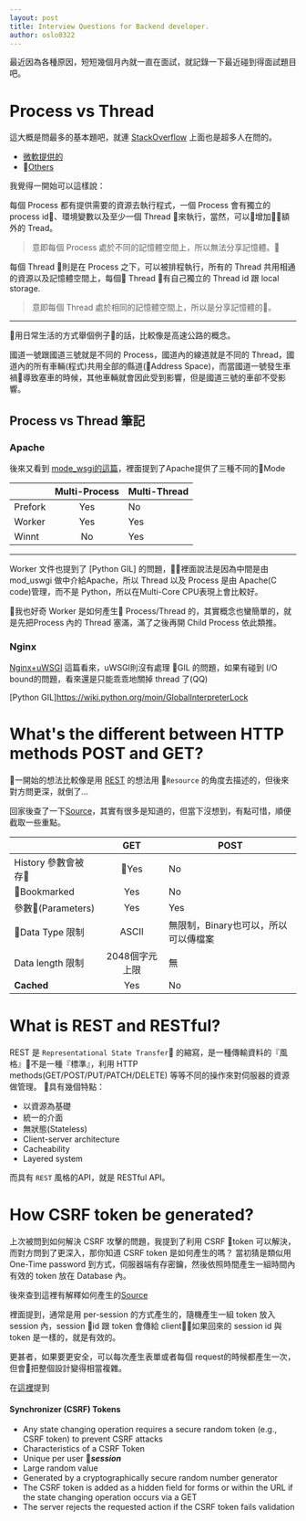 ```yaml
---
layout: post
title: Interview Questions for Backend developer.
author: oslo0322
---
```


最近因為各種原因，短短幾個月內就一直在面試，就記錄一下最近碰到得面試題目吧。

# Process vs Thread
這大概是問最多的基本題吧，就連 [StackOverflow] 上面也是超多人在問的。
* [微軟提供的]
* [Others]

我覺得一開始可以這樣說：

每個 Process 都有提供需要的資源去執行程式，一個 Process 會有獨立的 process id、環境變數以及至少一個 Thread 來執行，當然，可以增加額外的 Tread。

> 意即每個 Process 處於不同的記憶體空間上，所以無法分享記憶體。

每個 Thread 則是在 Process 之下，可以被排程執行，所有的 Thread 共用相通的資源以及記憶體空間上，每個 Thread 有自己獨立的 Thread id 跟 local storage.

> 意即每個 Thread 處於相同的記憶體空間上，所以是分享記憶體的。

----

用日常生活的方式舉個例子的話，比較像是高速公路的概念。

國道一號跟國道三號就是不同的 Process，國道內的線道就是不同的 Thread，國道內的所有車輛(程式)共用全部的縣道(Address Space)，而當國道一號發生車禍導致塞車的時候，其他車輛就會因此受到影響，但是國道三號的車卻不受影響。

## Process vs Thread 筆記

### Apache
後來又看到 [mode_wsgi的這篇]，裡面提到了Apache提供了三種不同的Mode

||Multi-Process|Multi-Thread|
|-----|:-----:|-----|
|Prefork|Yes|No|
|Worker|Yes|Yes|
|Winnt|No|Yes|

----
Worker 文件也提到了 [Python GIL] 的問題，裡面說法是因為中間是由 mod_uswgi 做中介給Apache，所以 Thread 以及 Process 是由 Apache(C code)管理，而不是 Python，所以在Multi-Core CPU表現上會比較好。

我也好奇 Worker 是如何產生 Process/Thread 的，其實概念也蠻簡單的，就是先把Process 內的 Thread 塞滿，滿了之後再開 Child Process 依此類推。

### Nginx
[Nginx+uWSGI] 這篇看來，uWSGI則沒有處理 GIL 的問題，如果有碰到 I/O bound的問題，看來還是只能乖乖地關掉 thread 了(QQ)


[StackOverflow]: https://stackoverflow.com/questions/200469/what-is-the-difference-between-a-process-and-a-thread?page=1&tab=votes#tab-top

[微軟提供的]: https://msdn.microsoft.com/en-us/library/windows/desktop/ms681917(v=vs.85).aspx

[Others]: http://web.archive.org/web/20100807021758/http://kquest.co.cc/2010/03/program-process-task-thread

[mode_wsgi的這篇]:http://modwsgi.readthedocs.io/en/develop/user-guides/processes-and-threading.html

[Nginx+uWSGI]: https://www.reddit.com/r/Python/comments/4s40ge/understanding_uwsgi_threads_processes_and_gil/

[Python GIL]https://wiki.python.org/moin/GlobalInterpreterLock


# What's the different between HTTP methods POST and GET?

一開始的想法比較像是用 [REST](https://en.wikipedia.org/wiki/Representational_state_transfer) 的想法用 `Resource` 的角度去描述的，但後來對方問更深，就倒了...

回家後查了一下[Source](https://www.diffen.com/difference/GET-vs-POST-HTTP-Requests)，其實有很多是知道的，但當下沒想到，有點可惜，順便截取一些重點。

||GET| POST|
|-----|:-----:|-----|
|History 參數會被存|Yes|No|
|Bookmarked|Yes|No|
|參數(Parameters)|Yes|Yes|
|Data Type 限制|ASCII|無限制，Binary也可以，所以可以傳檔案|
|Data length 限制|2048個字元上限|無|
|**Cached**|Yes|No|

# What is REST and RESTful?

REST 是 `Representational State Transfer` 的縮寫，是一種傳輸資料的『風格』不是一種『標準』，利用 HTTP methods(GET/POST/PUT/PATCH/DELETE) 等等不同的操作來對伺服器的資源做管理。
具有幾個特點：

* 以資源為基礎
* 統一的介面
* 無狀態(Stateless)
* Client-server architecture
* Cacheability
* Layered system

而具有 `REST` 風格的API，就是 RESTful API。

# How CSRF token be generated?
上次被問到如何解決 CSRF 攻擊的問題，我提到了利用 CSRF token 可以解決，而對方問到了更深入，那你知道 CSRF token 是如何產生的嗎？
當初猜是類似用 One-Time password 到方式，伺服器端有存密鑰，然後依照時間產生一組時間內有效的 token 放在 Database 內。

後來查到這裡有解釋如何產生的[Source](https://stackoverflow.com/questions/8655817/csrf-protection-do-we-have-to-generate-a-token-for-every-form)

裡面提到，通常是用 per-session 的方式產生的，隨機產生一組 token 放入 session 內，session id 跟 token 會傳給 client，如果回來的 session id 與 token 是一樣的，就是有效的。

更甚者，如果要更安全，可以每次產生表單或者每個 request的時候都產生一次，但會把整個設計變得相當複雜。

在[這裡][1]提到

#### Synchronizer (CSRF) Tokens
* Any state changing operation requires a secure random token (e.g., CSRF token) to prevent CSRF attacks
* Characteristics of a CSRF Token
* Unique per user ***session***
* Large random value
* Generated by a cryptographically secure random number generator
* The CSRF token is added as a hidden field for forms or within the URL if the state changing operation occurs via a GET
* The server rejects the requested action if the CSRF token fails validation

[1]: https://www.owasp.org/index.php/Cross-Site_Request_Forgery_(CSRF)_Prevention_Cheat_Sheet#General_Recommendation:_Synchronizer_Token_Pattern